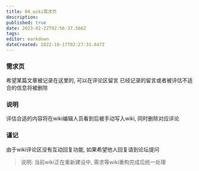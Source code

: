 ```yaml
---
title: 04_wiki需求页
description: 
published: true
date: 2023-02-22T02:56:37.566Z
tags: 
editor: markdown
dateCreated: 2022-10-17T02:27:31.647Z
---
```


### 需求页
希望某篇文章被记录在这里的, 可以在评论区留言
已经记录的留言或者被评估不适合的信息将被删除

### 说明
评估合适的内容将在wiki编辑人员看到后被手动写入wiki, 同时删除对应评论

### 谨记
由于wiki评论区没有互动回复功能, 如果希望他人回复请到论坛提问

> 说明: 当前wiki正在重新建设中, 需求等wiki重构完成后统一处理